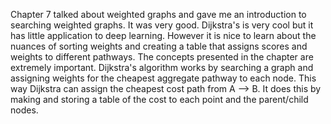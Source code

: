 Chapter 7 talked about weighted graphs and gave me an introduction to searching weighted graphs. It was very good. Dijkstra's is very cool but it has little application to deep learning. However it is nice to learn about the nuances of sorting weights and creating a table that assigns scores and weights to different pathways. The concepts presented in the chapter are extremely important. Dijkstra's algorithm works by searching a graph and assigning weights for the cheapest aggregate pathway to each node. This way Dijkstra can assign the cheapest cost path from A --> B.
It does this by making and storing a table of the cost to each point and the parent/child nodes.